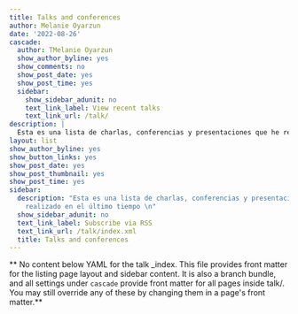 ```yaml
---
title: Talks and conferences
author: Melanie Oyarzun
date: '2022-08-26'
cascade:
  author: TMelanie Oyarzun
  show_author_byline: yes
  show_comments: no
  show_post_date: yes
  show_post_time: yes
  sidebar:
    show_sidebar_adunit: no
    text_link_label: View recent talks
    text_link_url: /talk/
description: |
  Esta es una lista de charlas, conferencias y presentaciones que he realizado en el últimpo tiempo.
layout: list
show_author_byline: yes
show_button_links: yes
show_post_date: yes
show_post_thumbnail: yes
show_post_time: yes
sidebar:
  description: "Esta es una lista de charlas, conferencias y presentaciones que he
    realizado en el último tiempo \n"
  show_sidebar_adunit: no
  text_link_label: Subscribe via RSS
  text_link_url: /talk/index.xml
  title: Talks and conferences
---
```


** No content below YAML for the talk _index. This file provides front matter for the listing page layout and sidebar content. It is also a branch bundle, and all settings under `cascade` provide front matter for all pages inside talk/. You may still override any of these by changing them in a page's front matter.**
